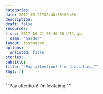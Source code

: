 ```yaml
---
categories:
date: 2017-10-21T08:40:35+00:00
description:
draft: false
resources:
- src: 2017-10-21_08-40-35_UTC.jpg
  name: "header"
layout: instagram
options:
  unlisted: false
stories:
subtitle:
title: "“Pay attention! I’m levitating.”"
tags: []
---
```


"“Pay attention! I’m levitating.”"

